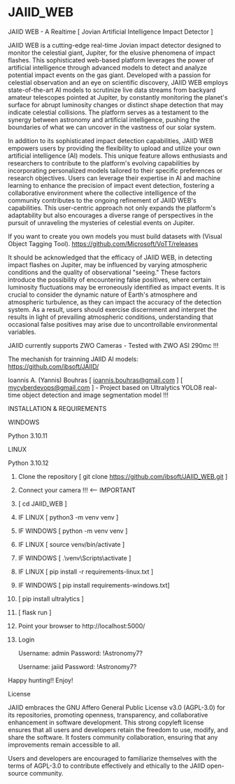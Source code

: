 # JAIID_WEB
JAIID WEB - A Realtime [ Jovian Artificial Intelligence Impact Detector ]

JAIID WEB is a cutting-edge real-time Jovian impact detector designed to monitor the celestial giant, Jupiter, for the elusive phenomena of impact flashes. This sophisticated web-based platform leverages the power of artificial intelligence through advanced models to detect and analyze potential impact events on the gas giant. Developed with a passion for celestial observation and an eye on scientific discovery, JAIID WEB employs state-of-the-art AI models to scrutinize live data streams from backyard amateur telescopes pointed at Jupiter, by constantly monitoring the planet's surface for abrupt luminosity changes or distinct shape detection that may indicate celestial collisions. The platform serves as a testament to the synergy between astronomy and artificial intelligence, pushing the boundaries of what we can uncover in the vastness of our solar system.

In addition to its sophisticated impact detection capabilities, JAIID WEB empowers users by providing the flexibility to upload and utilize your own artificial intelligence (AI) models. This unique feature allows enthusiasts and researchers to contribute to the platform's evolving capabilities by incorporating personalized models tailored to their specific preferences or research objectives. Users can leverage their expertise in AI and machine learning to enhance the precision of impact event detection, fostering a collaborative environment where the collective intelligence of the community contributes to the ongoing refinement of JAIID WEB's capabilities. This user-centric approach not only expands the platform's adaptability but also encourages a diverse range of perspectives in the pursuit of unraveling the mysteries of celestial events on Jupiter.

If you want to create you own models you must build datasets with (Visual Object Tagging Tool). https://github.com/Microsoft/VoTT/releases

It should be acknowledged that the efficacy of JAIID WEB, in detecting impact flashes on Jupiter, may be influenced by varying atmospheric conditions and the quality of observational "seeing." These factors introduce the possibility of encountering false positives, where certain luminosity fluctuations may be erroneously identified as impact events. It is crucial to consider the dynamic nature of Earth's atmosphere and atmospheric turbulence, as they can impact the accuracy of the detection system. As a result, users should exercise discernment and interpret the results in light of prevailing atmospheric conditions, understanding that occasional false positives may arise due to uncontrollable environmental variables.

JAIID currently supports ZWO Cameras - Tested with ZWO ASI 290mc !!!


The mechanish for trainning JAIID AI models: https://github.com/ibsoft/JAIID/

Ioannis A. (Yannis) Bouhras [ ioannis.bouhras@gmail.com ] [ mycyberdevops@gmail.com ] - Project based on Ultralytics YOLO8 real-time object detection and image segmentation model !!!

INSTALLATION & REQUIREMENTS

WINDOWS

Python 3.10.11

LINUX

Python 3.10.12


1. Clone the repository [ git clone https://github.com/ibsoft/JAIID_WEB.git ]
2. Connect your camera !!! <-- IMPORTANT
3. [ cd JAIID_WEB ]
4. IF LINUX [ python3 -m venv venv ]
5. IF WINDOWS [ python -m venv venv ]
6. IF LINUX [ source venv/bin/activate ]
7. IF WINDOWS [ .\venv\Scripts\activate ]
8. IF LINUX [ pip install -r requirements-linux.txt ]
9. IF WINDOWS [ pip install requirements-windows.txt]
10. [ pip install ultralytics ]
11. [ flask run ]
12. Point your browser to http://localhost:5000/
13. Login

    Username: admin
    Password: !Astronomy7?

    Username: jaiid
    Password: !Astronomy7?

Happy hunting!! Enjoy!

License

JAIID embraces the GNU Affero General Public License v3.0 (AGPL-3.0) for its repositories, promoting openness, transparency, and collaborative enhancement in software development. This strong copyleft license ensures that all users and developers retain the freedom to use, modify, and share the software. It fosters community collaboration, ensuring that any improvements remain accessible to all.

Users and developers are encouraged to familiarize themselves with the terms of AGPL-3.0 to contribute effectively and ethically to the JAIID open-source community.
